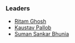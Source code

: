 ### Leaders
* [Ritam Ghosh](mailto:ritam.ghosh@owasp.org)
* [Kaustav Pallob](mailto:hackplearning@gmail.com)
* [Suman Sankar Bhunia](mailto:suman.bhunia@owasp.org)
